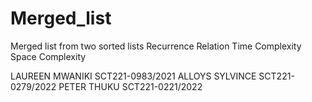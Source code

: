 # Merged_list
Merged list from two sorted lists
Recurrence Relation
Time Complexity
Space Complexity 


LAUREEN MWANIKI SCT221-0983/2021 ALLOYS SYLVINCE SCT221-0279/2022 PETER THUKU SCT221-0221/2022
